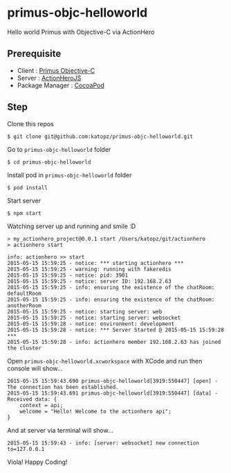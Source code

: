 # primus-objc-helloworld
Hello world Primus with Objective-C via ActionHero

Prerequisite
---
* Client : [Primus Objective-C](https://github.com/seegno/primus-objc)
* Server : [ActionHeroJS](http://www.actionherojs.com/)
* Package Manager : [CocoaPod](https://cocoapods.org/)

Step
---
Clone this repos
```shell
$ git clone git@github.com:katopz/primus-objc-helloworld.git
```
Go to `primus-objc-helloworld` folder
```shell
$ cd primus-objc-helloworld
```
Install pod in `primus-objc-helloworld` folder
```shell
$ pod install
```
Start server
```shell
$ npm start
```
Watching server up and running and smile :D
```shell
> my_actionhero_project@0.0.1 start /Users/katopz/git/actionhero
> actionhero start

info: actionhero >> start
2015-05-15 15:59:25 - notice: *** starting actionhero ***
2015-05-15 15:59:25 - warning: running with fakeredis
2015-05-15 15:59:25 - notice: pid: 3901
2015-05-15 15:59:25 - notice: server ID: 192.168.2.63
2015-05-15 15:59:25 - info: ensuring the existence of the chatRoom: defaultRoom
2015-05-15 15:59:25 - info: ensuring the existence of the chatRoom: anotherRoom
2015-05-15 15:59:25 - notice: starting server: web
2015-05-15 15:59:25 - notice: starting server: websocket
2015-05-15 15:59:28 - notice: environment: development
2015-05-15 15:59:28 - notice: *** Server Started @ 2015-05-15 15:59:28 ***
2015-05-15 15:59:28 - info: actionhero member 192.168.2.63 has joined the cluster
```
Open `primus-objc-helloworld.xcworkspace` with XCode and run then console will show...
```
2015-05-15 15:59:43.690 primus-objc-helloworld[3919:550447] [open] - The connection has been established.
2015-05-15 15:59:43.691 primus-objc-helloworld[3919:550447] [data] - Received data: {
    context = api;
    welcome = "Hello! Welcome to the actionhero api";
}
```
And at server via terminal will show...
```shell
2015-05-15 15:59:43 - info: [server: websocket] new connection to=127.0.0.1
```

Viola! Happy Coding!
